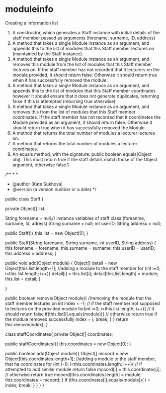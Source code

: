 # moduleinfo
Creating a information list
1. A constructor, which generates a Staff instance with initial details of the staff member passed
as arguments (forename, surname, ID, address)
2. A method that takes a single Module instance as an argument, and appends this to the list of
modules that this Staff member lectures on (maintained by the Staff instance).
3. A method that takes a single Module instance as an argument, and removes this module from the list of modules that this Staff member lectures on. If the staff member has not recorded that it lecturers on the module provided, it should return false. Otherwise it should return true when it has successfully removed the module.
4. A method that takes a single Module instance as an argument, and appends this to the list of modules that this Staff member coordinates however it should ensure that it does not generate duplicates, returning false if this is attempted (returning true otherwise).
5. A method that takes a single Module instance as an argument, and removes this from the list of modules that this Staff member coordinates. If the staff member has not recorded that it coordinates the Module provided as an argument, it should return false. Otherwise it should return true when it has successfully removed the Module.
6. A method that returns the total number of modules a lecturer lectures on.
7. A method that returns the total number of modules a lecturer coordinates.
8. An equals method, with the signature: public boolean equals(Object obj). This must return true if the staff details match those of the Object argument, otherwise false.1




/**
 * 
 * 
 * @author (Kate Sukhova) 
 * @version (a version number or a date)
 */

 public class Staff  { 
 
  private Object[] list;
  
  String forename = null;// instance variables of staff class (foreanme, surname, Id, adress)
  String surname = null;
  int userID;
  String address = null;

public Staff(){
      this.list = new Object[0];
    }
      
 
  public Staff(String forename, String surname, int userID, String address) {
    this.forename = forename;
    this.surname = surname;
    this.userID = userID;
    this.address = address;
    }
  
public void add(Object module) { 
    Object[] detail = new Object[this.list.length+1];  //adding a module to the staff member
    for (int i=0; i<this.list.length; i++){
        detail[i] = this.list[i];
        detail[this.list.length] = module;
        this.list = detail;
    }

}

public boolean remove(Object module){              //removing the module that the staff member lectures on
    int index  = -1;                          // if the staff member not supposed to lectures on the provided module
    for(int i=0; i<this.list.length; i++){    //  it should return false
        if(this.list[i].equals(module)){           // otherwise return true if the module removed successfully 
            index = i;
            break;
        }
    }
    return this.remove(index);
}

 

class staffCoordinates{
  private Object[] coordinates;

public staffCoordinates(){
   this.coordinates = new Object[0];
        }

    
public boolean add(Object module){
        Object[] mcoord = new Object[this.coordinates.length+1];  //adding a module to the staff member, that he coordinates
    for (int i=0; i<this.coordinates.length; i++){                // if attempted to add similar module return false
        mcoord[i] = this.coordinates[i];                          // otherwise return true
        mcoord[this.coordinates.length] = module;
        this.coordinates = mcoord;
    }
    if (this.coordinates[i].equals(module)){
        i = index;
        break; 
    }
}
}
}

    
